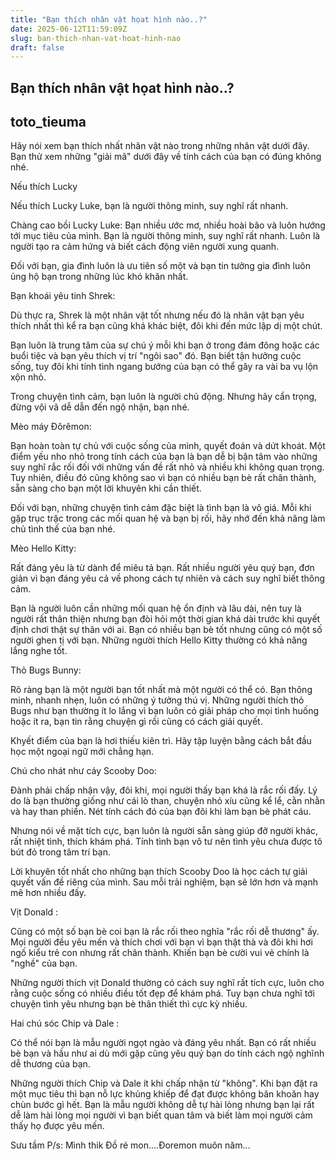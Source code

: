 ```yaml
---
title: "Bạn thích nhân vật họat hình nào..?"
date: 2025-06-12T11:59:09Z
slug: ban-thich-nhan-vat-hoat-hinh-nao
draft: false
---
```


## Bạn thích nhân vật họat hình nào..?

## toto_tieuma

Hãy nói xem bạn thích nhất nhân vật nào trong những nhân vật dưới đây. Bạn thử xem những "giải mã" dưới đây về tính cách của bạn có đúng không nhé. 


Nếu thích Lucky
 
Nếu thích Lucky Luke, bạn là người thông minh, suy nghĩ rất nhanh.

Chàng cao bồi Lucky Luke: Bạn nhiều ước mơ, nhiều hoài bão và luôn hướng tới mục tiêu của mình. Bạn là người thông minh, suy nghĩ rất nhanh. Luôn là người tạo ra cảm hứng và biết cách động viên người xung quanh.

Đối với bạn, gia đình luôn là ưu tiên số một và bạn tin tưởng gia đình luôn ủng hộ bạn trong những lúc khó khăn nhất.


Bạn khoái yêu tinh Shrek:

Dù thực ra, Shrek là một nhân vật tốt nhưng nếu đó là nhân vật bạn yêu thích nhất thì kể ra bạn cũng khá khác biệt, đôi khi đến mức lập dị một chút.

Bạn luôn là trung tâm của sự chú ý mỗi khi bạn ở trong đám đông hoặc các buổi tiệc và bạn yêu thích vị trí "ngôi sao" đó. Bạn biết tận hưởng cuộc sống, tuy đôi khi tính tình ngang bướng của bạn có thể gây ra vài ba vụ lộn xộn nhỏ.

Trong chuyện tình cảm, bạn luôn là người chủ động. Nhưng hãy cẩn trọng, đừng vội vã dễ dẫn đến ngộ nhận, bạn nhé.


Mèo máy Đôrêmon: 

Bạn hoàn toàn tự chủ với cuộc sống của mình, quyết đoán và dứt khoát. Một điểm yếu nho nhỏ trong tính cách của bạn là bạn dễ bị bận tâm vào những suy nghĩ rắc rối đối với những vấn đề rất nhỏ và nhiều khi không quan trọng. Tuy nhiên, điều đó cũng không sao vì bạn có nhiều bạn bè rất chân thành, sẵn sàng cho bạn một lời khuyên khi cần thiết.

Đối với bạn, những chuyện tình cảm đặc biệt là tình bạn là vô giá. Mỗi khi gặp trục trặc trong các mối quan hệ và bạn bị rối, hãy nhớ đến khả năng làm chủ tình thế của bạn nhé.



Mèo Hello Kitty: 

Rất đáng yêu là từ dành để miêu tả bạn. Rất nhiều người yêu quý bạn, đơn giản vì bạn đáng yêu cả về phong cách tự nhiên và cách suy nghĩ biết thông cảm.

Bạn là người luôn cần những mối quan hệ ổn định và lâu dài, nên tuy là người rất thân thiện nhưng bạn đòi hỏi một thời gian khá dài trước khi quyết định chơi thật sự thân với ai. Bạn có nhiều bạn bè tốt nhưng cũng có một số người ghen tị với bạn. Những người thích Hello Kitty thường có khả năng lắng nghe tốt.


Thỏ Bugs Bunny:
 
Rõ ràng bạn là một người bạn tốt nhất mà một người có thể có. Bạn thông minh, nhanh nhẹn, luôn có những ý tưởng thú vị. Những người thích thỏ Bugs như bạn thường ít lo lắng vì bạn luôn có giải pháp cho mọi tình huống hoặc ít ra, bạn tin rằng chuyện gì rồi cũng có cách giải quyết.

Khyết điểm của bạn là hơi thiếu kiên trì. Hãy tập luyện bằng cách bắt đầu học một ngoại ngữ mới chẳng hạn.


Chú cho nhát như cáy Scooby Doo: 

Đành phải chấp nhận vậy, đôi khi, mọi người thấy bạn khá là rắc rối đấy. Lý do là bạn thường giống như cái lò than, chuyện nhỏ xíu cũng kể lể, cằn nhằn và hay than phiền. Nét tính cách đó của bạn đôi khi làm bạn bè phát cáu.

Nhưng nói về mặt tích cực, bạn luôn là người sẵn sàng giúp đỡ người khác, rất nhiệt tình, thích khám phá. Tính tình bạn vô tư nên tình yêu chưa được tô bút đỏ trong tâm trí bạn.

Lời khuyên tốt nhất cho những bạn thích Scooby Doo là học cách tự giải quyết vấn đề riêng của mình. Sau mỗi trải nghiệm, bạn sẽ lớn hơn và mạnh mẽ hơn nhiều đấy.


Vịt Donald : 

Cũng có một số bạn bè coi bạn là rắc rối theo nghĩa "rắc rối dễ thương" ấy. Mọi người đều yêu mến và thích chơi với bạn vì bạn thật thà và đôi khi hơi ngố kiểu trẻ con nhưng rất chân thành. Khiến bạn bè cười vui vẻ chính là "nghề" của bạn.

Những người thích vịt Donald thường có cách suy nghĩ rất tích cực, luôn cho rằng cuộc sống có nhiều điều tốt đẹp để khám phá. Tuy bạn chưa nghĩ tới chuyện tình yêu nhưng bạn bè thân thiết thì cực kỳ nhiều.


Hai chú sóc Chip và Dale :

Có thể nói bạn là mẫu người ngọt ngào và đáng yêu nhất. Bạn có rất nhiều bè bạn và hầu như ai dù mới gặp cũng yêu quý bạn do tính cách ngộ nghĩnh dễ thương của bạn.

Những người thích Chip và Dale ít khi chấp nhận từ "không". Khi bạn đặt ra một mục tiêu thì bạn nỗ lực khủng khiếp để đạt được không băn khoăn hay chùn bước gì hết. Bạn là mẫu người không dễ tự hài lòng nhưng bạn lại rất dễ làm hài lòng mọi người vì bạn biết quan tâm và biết làm mọi người cảm thấy họ được yêu mến.
 
Sưu tầm
P/s: Mình thik Đồ ré mon....Đoremon muôn năm...